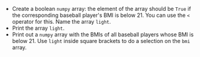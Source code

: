 + Create a boolean `numpy` array: the element of the array should be `True` if the corresponding baseball player's BMI is below 21. You can use the `<` operator for this. Name the array `light`.
+ Print the array `light`.
+ Print out a `numpy` array with the BMIs of all baseball players whose BMI is below 21. Use `light` inside square brackets to do a selection on the `bmi` array.